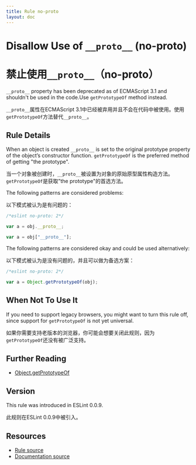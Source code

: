 ```yaml
---
title: Rule no-proto
layout: doc
---
```

<!-- Note: No pull requests accepted for this file. See README.md in the root directory for details. -->

# Disallow Use of `__proto__` (no-proto)

# 禁止使用`__proto__`（no-proto）

`__proto__` property has been deprecated as of ECMAScript 3.1 and shouldn't be used in the code.Use `getPrototypeOf` method instead.

`__proto__`属性在ECMAScript 3.1中已经被弃用并且不会在代码中被使用。使用`getPrototypeOf`方法替代`__proto__`。

## Rule Details

When an object is created `__proto__` is set to the original prototype property of the object’s constructor function. `getPrototypeOf` is the preferred method of getting "the prototype".

当一个对象被创建时，`__proto__`被设置为对象的原始原型属性构造方法。`getPrototypeOf`是获取"the prototype"的首选方法。

The following patterns are considered problems:

以下模式被认为是有问题的：

```js
/*eslint no-proto: 2*/

var a = obj.__proto__;

var a = obj["__proto__"];
```

The following patterns are considered okay and could be used alternatively:

以下模式被认为是没有问题的，并且可以做为备选方案：

```js
/*eslint no-proto: 2*/

var a = Object.getPrototypeOf(obj);
```

## When Not To Use It

If you need to support legacy browsers, you might want to turn this rule off, since support for `getPrototypeOf` is not yet universal.

如果你需要支持老版本的浏览器，你可能会想要关闭此规则，因为`getPrototypeOf`还没有被广泛支持。

## Further Reading

* [Object.getPrototypeOf](http://ejohn.org/blog/objectgetprototypeof/)

## Version

This rule was introduced in ESLint 0.0.9.

此规则在ESLint 0.0.9中被引入。

## Resources

* [Rule source](https://github.com/eslint/eslint/tree/master/lib/rules/no-proto.js)
* [Documentation source](https://github.com/eslint/eslint/tree/master/docs/rules/no-proto.md)
